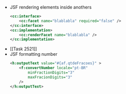 * JSF rendering elements inside anothers
	```xml
	<cc:interface>
		<cc:facet name="blablabla" required="false" />
	</cc:interface>
	<cc:implementation>
		<cc:renderFacet name="blablabla" />
	</cc:implementation>
	```
* [[Task 2521]]
* JSF formatting number
	```xml
	<h:outputText value="#{af.qtdeFracoes}" >
		<f:convertNumber locale="pt-BR"
			minFractionDigits="3"
			maxFracionDigits="3"
		/>
	</h:outputText>
	```
